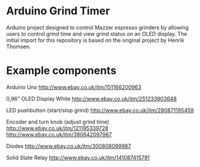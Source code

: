 # Arduino Grind Timer
Arduino project designed to control Mazzer espresso grinders by allowing users to control grind time and view grind status on an OLED display. The initial import for this repository is based on the original project by Henrik Thomsen.

# Example components

Arduino Uno
http://www.ebay.co.uk/itm/151166200963

0,96" OLED Display White
http://www.ebay.co.uk/itm/251233903648

LED pushbutton (start/stop grind)
http://www.ebay.co.uk/itm/280871195459

Encoder and turn knob (adjust grind time)
http://www.ebay.co.uk/itm/121195339728
http://www.ebay.co.uk/itm/380642097967

Diodes
http://www.ebay.co.uk/itm/300808099987

Solid State Relay
http://www.ebay.co.uk/itm/141087415791
